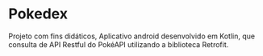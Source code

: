 # Pokedex
Projeto com fins didáticos, Aplicativo android desenvolvido em Kotlin, que consulta de API Restful do PokéAPI utilizando a biblioteca Retrofit.
